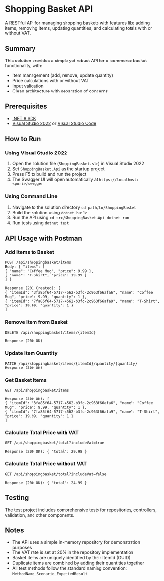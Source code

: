 # Shopping Basket API

A RESTful API for managing shopping baskets with features like adding items, removing items, updating quantities, and calculating totals with or without VAT.

## Summary

This solution provides a simple yet robust API for e-commerce basket functionality, with:

- Item management (add, remove, update quantity)
- Price calculations with or without VAT
- Input validation
- Clean architecture with separation of concerns

## Prerequisites

- [.NET 8 SDK](https://dotnet.microsoft.com/download/dotnet/8.0)
- [Visual Studio 2022](https://visualstudio.microsoft.com/vs/) or [Visual Studio Code](https://code.visualstudio.com/)

## How to Run

### Using Visual Studio 2022

1. Open the solution file (`ShoppingBasket.sln`) in Visual Studio 2022
2. Set `ShoppingBasket.Api` as the startup project
3. Press F5 to build and run the project
4. The Swagger UI will open automatically at `https://localhost:<port>/swagger`

### Using Command Line

1. Navigate to the solution directory `cd path/to/ShoppingBasket`
2. Build the solution using `dotnet build`
3. Run the API using `cd src/ShoppingBasket.Api dotnet run`
4. Run tests using `dotnet test`

## API Usage with Postman

### Add Items to Basket
```
POST /api/shoppingbasket/items
Body: { "items": [ 
{ "name": "Coffee Mug", "price": 9.99 }, 
{ "name": "T-Shirt", "price": 19.99 } 
] }

Response (201 Created): [ 
{ "itemId": "3fa85f64-5717-4562-b3fc-2c963f66afa6", "name": "Coffee Mug", "price": 9.99, "quantity": 1 }, 
{ "itemId": "7fa85f64-5717-4562-b3fc-2c963f66afa9", "name": "T-Shirt", "price": 19.99, "quantity": 1 } 
] 
```

### Remove Item from Basket

```
DELETE /api/shoppingbasket/items/{itemId}

Response (200 OK)
```

### Update Item Quantity
```
PATCH /api/shoppingbasket/items/{itemId}/quantity/{quantity}
Response (200 OK)
```

### Get Basket Items
```
GET /api/shoppingbasket/items

Response (200 OK): [
{ "itemId": "3fa85f64-5717-4562-b3fc-2c963f66afa6", "name": "Coffee Mug", "price": 9.99, "quantity": 1 },
{ "itemId": "7fa85f64-5717-4562-b3fc-2c963f66afa9", "name": "T-Shirt", "price": 19.99, "quantity": 1 }
]
```
### Calculate Total Price with VAT
```
GET /api/shoppingbasket/total?includeVat=true

Response (200 OK): { "total": 29.98 }
```

### Calculate Total Price without VAT
```
GET /api/shoppingbasket/total?includeVat=false

Response (200 OK): { "total": 24.99 }
```

## Testing
The test project includes comprehensive tests for repositories, controllers, validation, and other components.

## Notes

- The API uses a simple in-memory repository for demonstration purposes
- The VAT rate is set at 20% in the repository implementation
- Basket items are uniquely identified by their ItemId (GUID)
- Duplicate items are combined by adding their quantities together
- All test methods follow the standard naming convention: `MethodName_Scenario_ExpectedResult`
